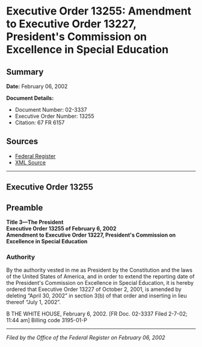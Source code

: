 # Executive Order 13255: Amendment to Executive Order 13227, President's Commission on Excellence in Special Education

## Summary

**Date:** February 06, 2002

**Document Details:**
- Document Number: 02-3337
- Executive Order Number: 13255
- Citation: 67 FR 6157

## Sources
- [Federal Register](https://www.federalregister.gov/documents/2002/02/08/02-3337/amendment-to-executive-order-13227-presidents-commission-on-excellence-in-special-education)
- [XML Source](https://www.federalregister.gov/documents/full_text/xml/2002/02/08/02-3337.xml)

---

## Executive Order 13255

## Preamble

**Title 3—The President**  
**Executive Order 13255 of February 6, 2002**  
**Amendment to Executive Order 13227, President's Commission on Excellence in Special Education**

### Authority

By the authority vested in me as President by the Constitution and the laws of the United States of America, and in order to extend the reporting date of the President's Commission on Excellence in Special Education, it is hereby ordered that Executive Order 13227 of October 2, 2001, is amended by deleting “April 30, 2002” in section 3(b) of that order and inserting in lieu thereof “July 1, 2002”.

B
THE WHITE HOUSE,
February 6, 2002. 
[FR Doc. 02-3337
Filed 2-7-02; 11:44 am]
Billing code 3195-01-P

---

*Filed by the Office of the Federal Register on February 06, 2002*
